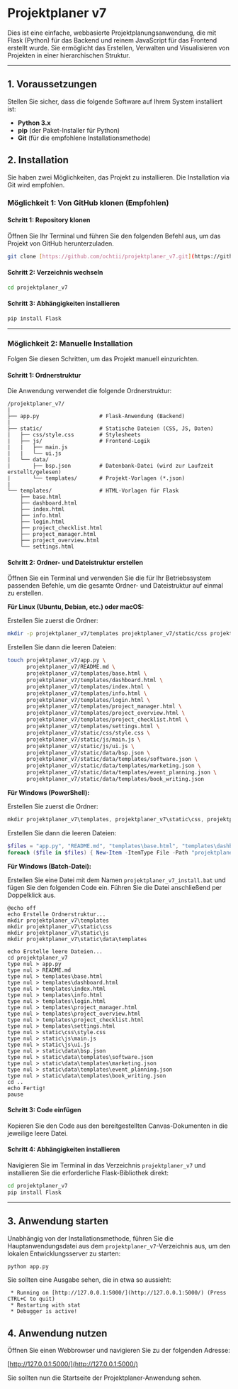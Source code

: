 # Projektplaner v7

Dies ist eine einfache, webbasierte Projektplanungsanwendung, die mit Flask (Python) für das Backend und reinem JavaScript für das Frontend erstellt wurde. Sie ermöglicht das Erstellen, Verwalten und Visualisieren von Projekten in einer hierarchischen Struktur.

---

## 1. Voraussetzungen

Stellen Sie sicher, dass die folgende Software auf Ihrem System installiert ist:

* **Python 3.x**
* **pip** (der Paket-Installer für Python)
* **Git** (für die empfohlene Installationsmethode)

## 2. Installation

Sie haben zwei Möglichkeiten, das Projekt zu installieren. Die Installation via Git wird empfohlen.

### Möglichkeit 1: Von GitHub klonen (Empfohlen)

#### Schritt 1: Repository klonen

Öffnen Sie Ihr Terminal und führen Sie den folgenden Befehl aus, um das Projekt von GitHub herunterzuladen.

```bash
git clone [https://github.com/ochtii/projektplaner_v7.git](https://github.com/ochtii/projektplaner_v7.git) projektplaner_v7
```

#### Schritt 2: Verzeichnis wechseln

```bash
cd projektplaner_v7
```

#### Schritt 3: Abhängigkeiten installieren

```bash
pip install Flask
```

---

### Möglichkeit 2: Manuelle Installation

Folgen Sie diesen Schritten, um das Projekt manuell einzurichten.

#### Schritt 1: Ordnerstruktur

Die Anwendung verwendet die folgende Ordnerstruktur:

```
/projektplaner_v7/
|
├── app.py                   # Flask-Anwendung (Backend)
|
├── static/                  # Statische Dateien (CSS, JS, Daten)
|   ├── css/style.css        # Stylesheets
|   ├── js/                  # Frontend-Logik
|   |   ├── main.js
|   |   └── ui.js
|   └── data/
|       ├── bsp.json         # Datenbank-Datei (wird zur Laufzeit erstellt/gelesen)
|       └── templates/       # Projekt-Vorlagen (*.json)
|
└── templates/               # HTML-Vorlagen für Flask
    ├── base.html
    ├── dashboard.html
    ├── index.html
    ├── info.html
    ├── login.html
    ├── project_checklist.html
    ├── project_manager.html
    ├── project_overview.html
    └── settings.html
```

#### Schritt 2: Ordner- und Dateistruktur erstellen

Öffnen Sie ein Terminal und verwenden Sie die für Ihr Betriebssystem passenden Befehle, um die gesamte Ordner- und Dateistruktur auf einmal zu erstellen.

**Für Linux (Ubuntu, Debian, etc.) oder macOS:**

Erstellen Sie zuerst die Ordner:
```bash
mkdir -p projektplaner_v7/templates projektplaner_v7/static/css projektplaner_v7/static/js projektplaner_v7/static/data/templates
```
Erstellen Sie dann die leeren Dateien:
```bash
touch projektplaner_v7/app.py \
      projektplaner_v7/README.md \
      projektplaner_v7/templates/base.html \
      projektplaner_v7/templates/dashboard.html \
      projektplaner_v7/templates/index.html \
      projektplaner_v7/templates/info.html \
      projektplaner_v7/templates/login.html \
      projektplaner_v7/templates/project_manager.html \
      projektplaner_v7/templates/project_overview.html \
      projektplaner_v7/templates/project_checklist.html \
      projektplaner_v7/templates/settings.html \
      projektplaner_v7/static/css/style.css \
      projektplaner_v7/static/js/main.js \
      projektplaner_v7/static/js/ui.js \
      projektplaner_v7/static/data/bsp.json \
      projektplaner_v7/static/data/templates/software.json \
      projektplaner_v7/static/data/templates/marketing.json \
      projektplaner_v7/static/data/templates/event_planning.json \
      projektplaner_v7/static/data/templates/book_writing.json
```

**Für Windows (PowerShell):**

Erstellen Sie zuerst die Ordner:
```powershell
mkdir projektplaner_v7\templates, projektplaner_v7\static\css, projektplaner_v7\static\js, projektplaner_v7\static\data\templates
```
Erstellen Sie dann die leeren Dateien:
```powershell
$files = "app.py", "README.md", "templates\base.html", "templates\dashboard.html", "templates\index.html", "templates\info.html", "templates\login.html", "templates\project_manager.html", "templates\project_overview.html", "templates\project_checklist.html", "templates\settings.html", "static\css\style.css", "static\js\main.js", "static\js\ui.js", "static\data\bsp.json", "static\data\templates\software.json", "static\data\templates\marketing.json", "static\data\templates\event_planning.json", "static\data\templates\book_writing.json"
foreach ($file in $files) { New-Item -ItemType File -Path "projektplaner_v7\$file" }
```

**Für Windows (Batch-Datei):**

Erstellen Sie eine Datei mit dem Namen `projektplaner_v7_install.bat` und fügen Sie den folgenden Code ein. Führen Sie die Datei anschließend per Doppelklick aus.

```batch
@echo off
echo Erstelle Ordnerstruktur...
mkdir projektplaner_v7\templates
mkdir projektplaner_v7\static\css
mkdir projektplaner_v7\static\js
mkdir projektplaner_v7\static\data\templates

echo Erstelle leere Dateien...
cd projektplaner_v7
type nul > app.py
type nul > README.md
type nul > templates\base.html
type nul > templates\dashboard.html
type nul > templates\index.html
type nul > templates\info.html
type nul > templates\login.html
type nul > templates\project_manager.html
type nul > templates\project_overview.html
type nul > templates\project_checklist.html
type nul > templates\settings.html
type nul > static\css\style.css
type nul > static\js\main.js
type nul > static\js\ui.js
type nul > static\data\bsp.json
type nul > static\data\templates\software.json
type nul > static\data\templates\marketing.json
type nul > static\data\templates\event_planning.json
type nul > static\data\templates\book_writing.json
cd ..
echo Fertig!
pause
```

#### Schritt 3: Code einfügen

Kopieren Sie den Code aus den bereitgestellten Canvas-Dokumenten in die jeweilige leere Datei.

#### Schritt 4: Abhängigkeiten installieren

Navigieren Sie im Terminal in das Verzeichnis `projektplaner_v7` und installieren Sie die erforderliche Flask-Bibliothek direkt:

```bash
cd projektplaner_v7
pip install Flask
```

---

## 3. Anwendung starten

Unabhängig von der Installationsmethode, führen Sie die Hauptanwendungsdatei aus dem `projektplaner_v7`-Verzeichnis aus, um den lokalen Entwicklungsserver zu starten:

```bash
python app.py
```

Sie sollten eine Ausgabe sehen, die in etwa so aussieht:
```
 * Running on [http://127.0.0.1:5000/](http://127.0.0.1:5000/) (Press CTRL+C to quit)
 * Restarting with stat
 * Debugger is active!
```

## 4. Anwendung nutzen

Öffnen Sie einen Webbrowser und navigieren Sie zu der folgenden Adresse:

[http://127.0.0.1:5000/](http://127.0.0.1:5000/)

Sie sollten nun die Startseite der Projektplaner-Anwendung sehen.
